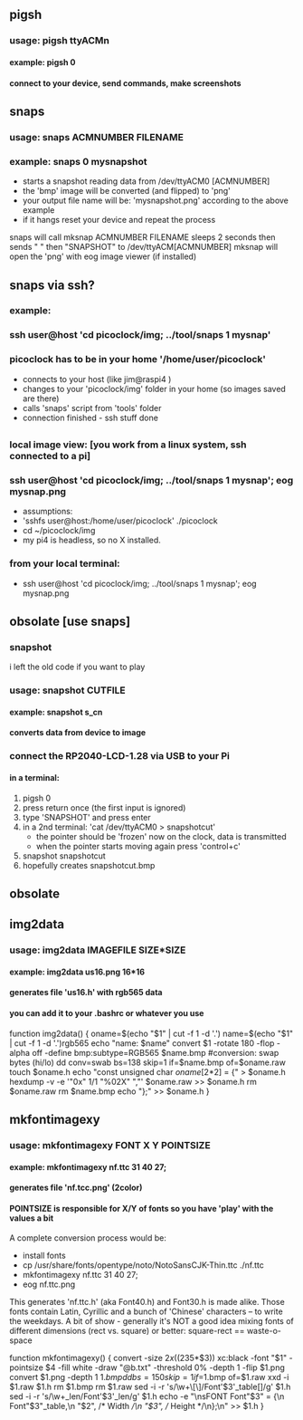 ## pigsh

### usage: pigsh ttyACMn
#### example: pigsh 0
#### connect to your device, send commands, make screenshots


## snaps
### usage: snaps ACMNUMBER FILENAME
### example: snaps 0 mysnapshot
- starts a snapshot reading data from /dev/ttyACM0 [ACMNUMBER]
- the 'bmp' image will be converted (and flipped) to 'png'
- your output file name will be: 'mysnapshot.png' according to the above example
- if it hangs reset your device and repeat the process

snaps will call mksnap ACMNUMBER FILENAME
sleeps 2 seconds
then sends " " then "SNAPSHOT" to /dev/ttyACM[ACMNUMBER]
mksnap will open the 'png' with eog image viewer (if installed)

## snaps via ssh?
### example:
### ssh user@host 'cd picoclock/img; ../tool/snaps 1 mysnap'
### picoclock has to be in your home '/home/user/picoclock'
- connects to your host (like jim@raspi4 )
- changes to your 'picoclock/img' folder in your home (so images saved are there)
- calls 'snaps' script from 'tools' folder
- connection finished - ssh stuff done
##

### local image view: [you work from a linux system, ssh connected to a pi]
### ssh user@host 'cd picoclock/img; ../tool/snaps 1 mysnap'; eog mysnap.png
- assumptions:
- 'sshfs user@host:/home/user/picoclock' ./picoclock
- cd ~/picoclock/img
- my pi4 is headless, so no X installed.

### from your local terminal:
- ssh user@host 'cd picoclock/img; ../tool/snaps 1 mysnap'; eog mysnap.png



## obsolate [use snaps]
### snapshot

i left the old code if you want to play

### usage: snapshot CUTFILE
#### example: snapshot s_cn
#### converts data from device to image

### connect the RP2040-LCD-1.28 via USB to your Pi

#### in a terminal:

1. pigsh 0
2. press return once (the first input is ignored)
3. type 'SNAPSHOT' and press enter
4. in a 2nd terminal: 'cat /dev/ttyACM0 > snapshotcut'
    - the pointer should be 'frozen' now on the clock, data is transmitted
    - when the pointer starts moving again press 'control+c'
5. snapshot snapshotcut
6. hopefully creates snapshotcut.bmp
## obsolate


## img2data

### usage: img2data IMAGEFILE SIZE*SIZE
#### example: img2data us16.png 16*16
#### generates file 'us16.h' with rgb565 data

#### you can add it to your .bashrc or whatever you use

function img2data()
{
oname=$(echo "$1" | cut -f 1 -d '.')
name=$(echo "$1" | cut -f 1 -d '.')rgb565
echo "name: $name"
convert $1 -rotate 180 -flop -alpha off -define bmp:subtype=RGB565 $name.bmp
#conversion: swap bytes (hi/lo)
dd conv=swab bs=138 skip=1 if=$name.bmp of=$oname.raw
touch $oname.h
echo "const unsigned char $oname[$2*2] = {" > $oname.h
hexdump -v -e '"0x" 1/1 "%02X" ","' $oname.raw >> $oname.h
rm $oname.raw
rm $name.bmp
echo "};" >> $oname.h
}

## mkfontimagexy

### usage: mkfontimagexy FONT X Y POINTSIZE
#### example: mkfontimagexy nf.ttc 31 40 27;
#### generates file 'nf.tcc.png' (2color)

#### POINTSIZE is responsible for X/Y of fonts so you have 'play' with the values a bit

A complete conversion process would be:
- install fonts
- cp /usr/share/fonts/opentype/noto/NotoSansCJK-Thin.ttc ./nf.ttc
- mkfontimagexy nf.ttc 31 40 27;
- eog nf.ttc.png

This generates 'nf.ttc.h' (aka Font40.h) and Font30.h is made alike.
Those fonts contain Latin, Cyrillic and a bunch of 'Chinese' characters – to write the weekdays.
A bit of show - generally it's NOT a good idea mixing fonts of different dimensions (rect vs. square)
or better: square-rect == waste-o-space

function mkfontimagexy()
{
convert -size $2x$((235*$3)) xc:black -font "$1" -pointsize $4 -fill white -draw "@b.txt" -threshold 0% -depth 1 -flip $1.png
convert $1.png -depth 1 $1.bmp
dd bs=150 skip=1 if=$1.bmp of=$1.raw
xxd -i $1.raw $1.h
rm $1.bmp
rm $1.raw
sed -i -r 's/\w+\[\]/Font'$3'_table\[\]/g' $1.h
sed -i -r 's/\w+_len/Font'$3'_len/g' $1.h
echo -e "\nsFONT Font"$3" = {\n  Font"$3"_table,\n  "$2", /* Width */\n  "$3", /* Height */\n};\n" >> $1.h
}

